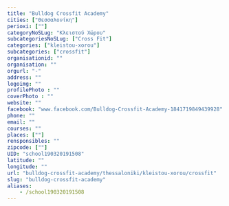 ```yaml
---
title: "Bulldog Crossfit Academy"
cities: ["Θεσσαλονίκη"]
perioxi: [""]
categoryNoSLug: "Κλειστού Χώρου"
subcategoriesNoSLug: ["Cross Fit"]
categories: ["kleistou-xorou"]
subcategories: ["crossfit"]
organisationid: ""
organisation: ""
orgurl: "-"
address: ""
logoimg: ""
profilePhoto : ""
coverPhoto : ""
website: ""
facebook: "www.facebook.com/Bulldog-Crossfit-Academy-1841719849439928"
phone: ""
email: ""
courses: ""
places: [""]
rensponsibles: ""
zipcode: [""]
UID: "school190320191508"
latitude: ""
longitude: ""
url: "bulldog-crossfit-academy/thessaloniki/kleistou-xorou/crossfit"
slug: "bulldog-crossfit-academy"
aliases:
    - /school190320191508
---
```





